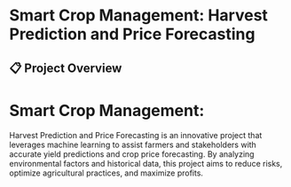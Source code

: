 # Smart Crop Management: Harvest Prediction and Price Forecasting
## 📋 Project Overview
# Smart Crop Management: 
Harvest Prediction and Price Forecasting is an innovative project that leverages machine learning to assist farmers and stakeholders with accurate yield predictions and crop price forecasting. By analyzing environmental factors and historical data, this project aims to reduce risks, optimize agricultural practices, and maximize profits.
